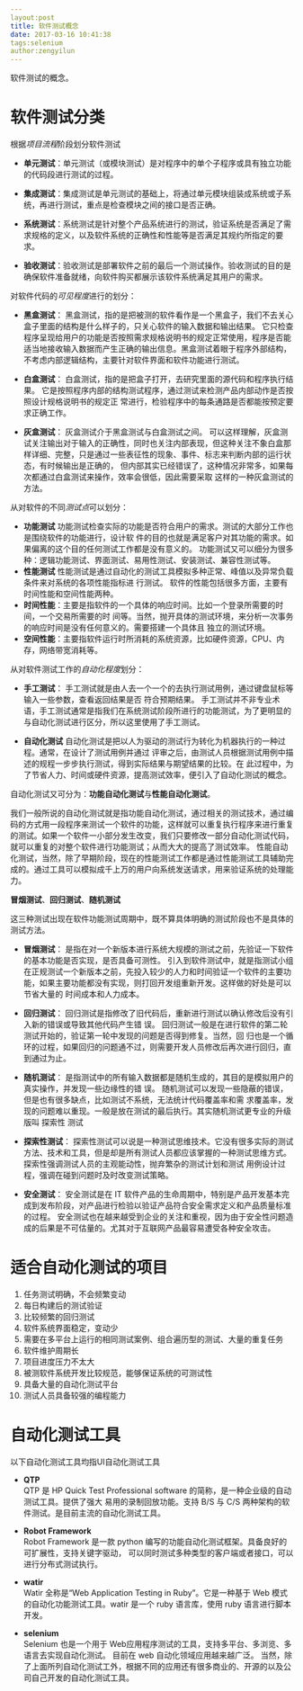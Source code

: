 ```yaml
---
layout:post
title: 软件测试概念
date: 2017-03-16 10:41:38
tags:selenium
author:zengyilun
---
```


软件测试的概念。

<!-- more -->

# 软件测试分类

根据*项目流程*阶段划分软件测试

+ **单元测试**：单元测试（或模块测试）是对程序中的单个子程序或具有独立功能的代码段进行测试的过程。

+ **集成测试**：集成测试是单元测试的基础上，将通过单元模块组装成系统或子系统，再进行测试，重点是检查模块之间的接口是否正确。

+ **系统测试**：系统测试是针对整个产品系统进行的测试，验证系统是否满足了需求规格的定义，以及软件系统的正确性和性能等是否满足其规约所指定的要求。

+ **验收测试**：验收测试是部署软件之前的最后一个测试操作。验收测试的目的是确保软件准备就绪，向软件购买都展示该软件系统满足其用户的需求。
 
对软件代码的*可见程度*进行的划分：

+ **黑盒测试**：
黑盒测试，指的是把被测的软件看作是一个黑盒子，我们不去关心盒子里面的结构是什么样子的，只关心软件的输入数据和输出结果。
它只检查程序呈现给用户的功能是否按照需求规格说明书的规定正常使用，程序是否能适当地接收输入数据而产生正确的输出信息。黑盒测试着眼于程序外部结构，不考虑内部逻辑结构，主要针对软件界面和软件功能进行测试。

+ **白盒测试**：
白盒测试，指的是把盒子打开，去研究里面的源代码和程序执行结果。
它是按照程序内部的结构测试程序，通过测试来检测产品内部动作是否按照设计规格说明书的规定正
常进行，检验程序中的每条通路是否都能按预定要求正确工作。

+ **灰盒测试**：
灰盒测试介于黑盒测试与白盒测试之间。
可以这样理解，灰盒测试关注输出对于输入的正确性，同时也关注内部表现，但这种关注不象白盒那
样详细、完整，只是通过一些表征性的现象、事件、标志来判断内部的运行状态，有时候输出是正确的，
但内部其实已经错误了，这种情况非常多，如果每次都通过白盒测试来操作，效率会很低，因此需要采取
这样的一种灰盒测试的方法。

从对软件的不同*测试点*可以划分：

+ **功能测试**
功能测试检查实际的功能是否符合用户的需求。测试的大部分工作也是围绕软件的功能进行，设计软
件的目的也就是满足客户对其功能的需求。如果偏离的这个目的任何测试工作都是没有意义的。
功能测试又可以细分为很多种：逻辑功能测试、界面测试、易用性测试、安装测试、兼容性测试等。
+ **性能测试**
性能测试是通过自动化的测试工具模拟多种正常、峰值以及异常负载条件来对系统的各项性能指标进
行测试。
软件的性能包括很多方面，主要有时间性能和空间性能两种。
+ **时间性能**：主要是指软件的一个具体的响应时间。比如一个登录所需要的时间，一个交易所需要的时
间等。当然，抛开具体的测试环境，来分析一次事务的响应时间是没有任何意义的。需要搭建一个具体且
独立的测试环境。
+ **空间性能**：主要指软件运行时所消耗的系统资源，比如硬件资源，CPU、内存，网络带宽消耗等。

从对软件测试工作的*自动化程度*划分：

+ **手工测试**：
手工测试就是由人去一个一个的去执行测试用例，通过键盘鼠标等输入一些参数，查看返回结果是否
符合预期结果。
手工测试并不非专业术语，手工测试通常是指我们在系统测试阶段所进行的功能测试，为了更明显的
与自动化测试进行区分，所以这里使用了手工测试。

+ **自动化测试**
自动化测试是把以人为驱动的测试行为转化为机器执行的一种过程。通常，在设计了测试用例并通过
评审之后，由测试人员根据测试用例中描述的规程一步步执行测试，得到实际结果与期望结果的比较。在
此过程中，为了节省人力、时间或硬件资源，提高测试效率，便引入了自动化测试的概念。

自动化测试又可分为：**功能自动化测试**与**性能自动化测试**。

我们一般所说的自动化测试就是指功能自动化测试，通过相关的测试技术，通过编码的方式用一段程序来测试一个软件的功能，这样就可以重复执行程序来进行重复的测试。如果一个软件一小部分发生改变，我们只要修改一部分自动化测试代码，就可以重复的对整个软件进行功能测试；从而大大的提高了测试效率。
性能自动化测试，当然，除了早期阶段，现在的性能测试工作都是通过性能测试工具辅助完成的。通过工具可以模拟成千上万的用户向系统发送请求，用来验证系统的处理能力。

**冒烟测试**、**回归测试**、**随机测试**

这三种测试出现在软件功能测试周期中，既不算具体明确的测试阶段也不是具体的测试方法。

+ **冒烟测试**：
是指在对一个新版本进行系统大规模的测试之前，先验证一下软件的基本功能是否实现，是否具备可测性。
引入到软件测试中，就是指测试小组在正规测试一个新版本之前，先投入较少的人力和时间验证一个软件的主要功能，如果主要功能都没有实现，则打回开发组重新开发。这样做的好处是可以节省大量的
时间成本和人力成本。

+ **回归测试**：
回归测试是指修改了旧代码后，重新进行测试以确认修改后没有引入新的错误或导致其他代码产生错
误。
回归测试一般是在进行软件的第二轮测试开始的，验证第一轮中发现的问题是否得到修复。当然，回
归也是一个循环的过程，如果回归的问题通不过，则需要开发人员修改后再次进行回归，直到通过为止。

+ **随机测试**：
是指测试中的所有输入数据都是随机生成的，其目的是模拟用户的真实操作，并发现一些边缘性的错
误。
随机测试可以发现一些隐蔽的错误，但是也有很多缺点，比如测试不系统，无法统计代码覆盖率和需
求覆盖率，发现的问题难以重现。一般是放在测试的最后执行。其实随机测试更专业的升级版叫 探索性
测试

+ **探索性测试**：
探索性测试可以说是一种测试思维技术。它没有很多实际的测试方法、技术和工具，但是却是所有测试人员都应该掌握的一种测试思维方式。探索性强调测试人员的主观能动性，抛弃繁杂的测试计划和测试
用例设计过程，强调在碰到问题时及时改变测试策略。

+ **安全测试**：
安全测试是在 IT 软件产品的生命周期中，特别是产品开发基本完成到发布阶段，对产品进行检验以验证产品符合安全需求定义和产品质量标准的过程。
安全测试也在越来越受到企业的关注和重视，因为由于安全性问题造成的后果是不可估量的。尤其对于互联网产品最容易遭受各种安全攻击。

# 适合自动化测试的项目

1. 任务测试明确，不会频繁变动
2. 每日构建后的测试验证
3. 比较频繁的回归测试
4. 软件系统界面稳定，变动少
5. 需要在多平台上运行的相同测试案例、组合遍历型的测试、大量的重复任务
6. 软件维护周期长
7. 项目进度压力不太大
8. 被测软件系统开发比较规范，能够保证系统的可测试性
9. 具备大量的自动化测试平台
10. 测试人员具备较强的编程能力

# 自动化测试工具

以下自动化测试工具均指UI自动化测试工具

+ **QTP**  
QTP 是 HP Quick Test Professional software 的简称，是一种企业级的自动测试工具。提供了强大
易用的录制回放功能。支持 B/S 与 C/S 两种架构的软件测试。是目前主流的自动化测试工具。

+ **Robot Framework**  
Robot Framework 是一款 python 编写的功能自动化测试框架。具备良好的可扩展性，支持关键字驱动，
可以同时测试多种类型的客户端或者接口，可以进行分布式测试执行。
 
+ **watir**  
Watir 全称是“Web Application Testing in Ruby”。它是一种基于 Web 模式的自动化功能测试工具。watir 是一个 ruby 语言库，使用 ruby 语言进行脚本开发。

+ **selenium**  
Selenium 也是一个用于 Web应用程序测试的工具，支持多平台、多浏览、多语言去实现自动化测试。
目前在 web 自动化领域应用越来越广泛。
当然，除了上面所列自动化测试工外，根据不同的应用还有很多商业的、开源的以及公司自己开发的自动化测试工具。
